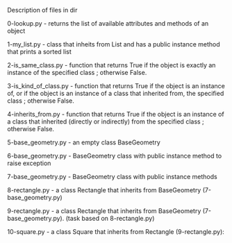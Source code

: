 Description of files in dir 

0-lookup.py - returns the list of available attributes and methods of an object

1-my_list.py - class that inheits from List and has a public instance method that prints a sorted list

2-is_same_class.py - function that returns True if the object is exactly an instance of the specified class ; otherwise False.

3-is_kind_of_class.py - function that returns True if the object is an instance of, or if the object is an instance of a class that inherited from, the specified class ; otherwise False.

4-inherits_from.py - function that returns True if the object is an instance of a class that inherited (directly or indirectly) from the specified class ; otherwise False.

5-base_geometry.py - an empty class BaseGeometry

6-base_geometry.py - BaseGeometry class with public instance method to raise exception

7-base_geometry.py - BaseGeometry class with public instance methods

8-rectangle.py -  a class Rectangle that inherits from BaseGeometry (7-base_geometry.py)

9-rectangle.py - a class Rectangle that inherits from BaseGeometry (7-base_geometry.py). (task based on 8-rectangle.py)

10-square.py - a  class Square that inherits from Rectangle (9-rectangle.py):
